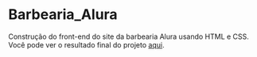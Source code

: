 # Barbearia_Alura
Construção do front-end do site da barbearia Alura usando HTML e CSS.
<br> Você pode ver o resultado final do projeto <a href="https://regis-si1va.github.io/Barbearia_Alura/"> aqui</a>.
